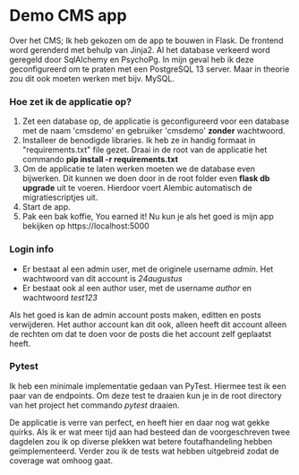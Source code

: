 # Demo CMS app

Over het CMS; Ik heb gekozen om de app te bouwen in Flask.
De frontend word gerenderd met behulp van Jinja2.
Al het database verkeerd word geregeld door SqlAlchemy en PsychoPg. In mijn geval heb ik deze geconfigureerd om te praten met een PostgreSQL 13 server. Maar in theorie zou dit ook moeten werken met bijv. MySQL.

### Hoe zet ik de applicatie op?
1. Zet een database op, de applicatie is geconfigureerd voor een database met de naam 'cmsdemo' en gebruiker 'cmsdemo' **zonder** wachtwoord.
2. Installeer de benodigde libraries. Ik heb ze in handig formaat in "requirements.txt" file gezet. Draai in de root van de applicatie het commando **pip install -r requirements.txt**
3. Om de applicatie te laten werken moeten we de database even bijwerken. Dit kunnen we doen door in de root folder even **flask db upgrade** uit te voeren. Hierdoor voert Alembic automatisch de migratiescriptjes uit.
4. Start de app.
5. Pak een bak koffie, You earned it! Nu kun je als het goed is mijn app bekijken op https://localhost:5000 


### Login info
* Er bestaat al een admin user, met de originele username *admin*. Het wachtwoord van dit account is *24augustus*
* Er bestaat ook al een author user, met  de username *author* en wachtwoord *test123*

Als het goed is kan de admin account posts maken, editten en posts verwijderen. Het author account kan dit  ook, alleen heeft dit account alleen de rechten om dat te doen voor de posts die het account zelf geplaatst heeft.

### Pytest
Ik heb een minimale implementatie gedaan van PyTest. Hiermee test ik een paar van de endpoints.
Om deze test te draaien kun je in de root directory van het project het commando *pytest* draaien.

De applicatie is verre van perfect, en heeft hier en daar nog wat gekke quirks.
Als ik er wat meer tijd aan had besteed dan de voorgeschreven twee dagdelen zou ik op diverse plekken wat betere foutafhandeling hebben geïmplementeerd.
Verder zou ik de tests wat hebben uitgebreid zodat de coverage wat omhoog gaat.
